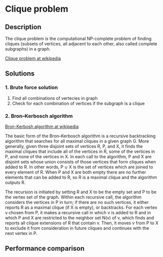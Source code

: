 # Clique problem

## Description
The clique problem is the computational NP-complete problem of finding cliques (subsets of vertices, all adjacent to each other, also called complete subgraphs) in a graph. 

[Clique problem at wikipedia](https://en.wikipedia.org/wiki/Clique_problem)

## Solutions

### 1. Brute force solution
1. Find all combinations of vertecies in graph
2. Сheck for each combination of vertices if the subgraph is a clique

### 2. Bron–Kerbosch algorithm
[Bron-Kerbosh algorithm at wikipedia](https://en.wikipedia.org/wiki/Bron%E2%80%93Kerbosch_algorithm)

The basic form of the Bron–Kerbosch algorithm is a recursive backtracking algorithm that searches for all maximal cliques in a given graph G. More generally, given three disjoint sets of vertices R, P, and X, it finds the maximal cliques that include all of the vertices in R, some of the vertices in P, and none of the vertices in X. In each call to the algorithm, P and X are disjoint sets whose union consists of those vertices that form cliques when added to R. In other words, P ∪ X is the set of vertices which are joined to every element of R. When P and X are both empty there are no further elements that can be added to R, so R is a maximal clique and the algorithm outputs R.

The recursion is initiated by setting R and X to be the empty set and P to be the vertex set of the graph. Within each recursive call, the algorithm considers the vertices in P in turn; if there are no such vertices, it either reports R as a maximal clique (if X is empty), or backtracks. For each vertex v chosen from P, it makes a recursive call in which v is added to R and in which P and X are restricted to the neighbor set N(v) of v, which finds and reports all clique extensions of R that contain v. Then, it moves v from P to X to exclude it from consideration in future cliques and continues with the next vertex in P.

## Performance comparison
